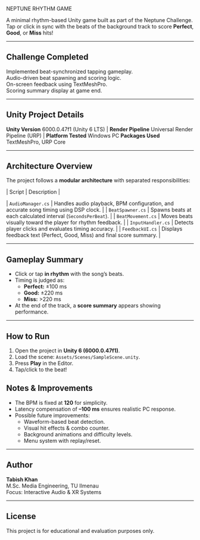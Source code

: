 NEPTUNE RHYTHM GAME

A minimal rhythm-based Unity game built as part of the Neptune Challenge.  
Tap or click in sync with the beats of the background track to score **Perfect**, **Good**, or **Miss** hits!

---

## Challenge Completed
Implemented beat-synchronized tapping gameplay.  
Audio-driven beat spawning and scoring logic.  
On-screen feedback using TextMeshPro.  
Scoring summary display at game end.

---

## Unity Project Details

**Unity Version** 6000.0.47f1 (Unity 6 LTS) |
**Render Pipeline** Universal Render Pipeline (URP) |
 **Platform Tested**  Windows PC
**Packages Used** TextMeshPro, URP Core

---

## Architecture Overview

The project follows a **modular architecture** with separated responsibilities:

| Script | Description |

| `AudioManager.cs` | Handles audio playback, BPM configuration, and accurate song timing using DSP clock. |
| `BeatSpawner.cs` | Spawns beats at each calculated interval (`SecondsPerBeat`). |
| `BeatMovement.cs` | Moves beats visually toward the player for rhythm feedback. |
| `InputHandler.cs` | Detects player clicks and evaluates timing accuracy. |
| `FeedbackUI.cs` | Displays feedback text (Perfect, Good, Miss) and final score summary. |

---

## Gameplay Summary
- Click or tap **in rhythm** with the song’s beats.  
- Timing is judged as:
  - **Perfect:** ±100 ms  
  -  **Good:** ±220 ms  
  - **Miss:** >220 ms  
- At the end of the track, a **score summary** appears showing performance.

---

##  How to Run
1. Open the project in **Unity 6 (6000.0.47f1)**.  
2. Load the scene: `Assets/Scenes/SampleScene.unity`.  
3. Press **Play** in the Editor.  
4. Tap/click to the beat!  

##  Notes & Improvements
- The BPM is fixed at **120** for simplicity.  
- Latency compensation of **–100 ms** ensures realistic PC response.  
- Possible future improvements:
  - Waveform-based beat detection.  
  - Visual hit effects & combo counter.  
  - Background animations and difficulty levels.  
  - Menu system with replay/reset.

---

## Author
**Tabish Khan**  
M.Sc. Media Engineering, TU Ilmenau  
Focus: Interactive Audio & XR Systems

---

##  License
This project is for educational and evaluation purposes only.
